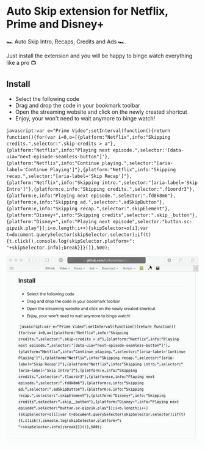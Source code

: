 # Auto Skip extension for Netflix, Prime and Disney+

🏎 Auto Skip Intro, Recaps, Credits and Ads 🏎.

Just install the extension and you will be happy to binge watch everything like a pro 📺

## Install

* Select the following code
* Drag and drop the code in your bookmark toolbar
* Open the streaming website and click on the newly created shortcut
* Enjoy, your won't need to wait anymore to binge watch!

`javascript:var e="Prime Video";setInterval(function(){return function(){for(var i=0,o=[{platform:"Netflix",info:"Skipping credits.",selector:".skip-credits > a"},{platform:"Netflix",info:"Playing next episode.",selector:'[data-uia="next-episode-seamless-button"]'},{platform:"Netflix",info:"Continue playing.",selector:"[aria-label='Continue Playing']"},{platform:"Netflix",info:"Skipping recap.",selector:"[aria-label='Skip Recap']"},{platform:"Netflix",info:"Skipping intro.",selector:"[aria-label='Skip Intro']"},{platform:e,info:"Skipping credits.",selector:".f1oordr3"},{platform:e,info:"Playing next episode.",selector:".fd8k8m6"},{platform:e,info:"Skipping ad.",selector:".adSkipButton"},{platform:e,info:"Skipping recap.",selector:".skipElement"},{platform:"Disney+",info:"Skipping credits",selector:".skip__button"},{platform:"Disney+",info:"Playing next episode",selector:"button.sc-gipzik.play"}];i<o.length;i++){skipSelector=o[i];var t=document.querySelector(skipSelector.selector);if(t){t.click(),console.log(skipSelector.platform+": "+skipSelector.info);break}}}()},500);`

![Install](install.gif)